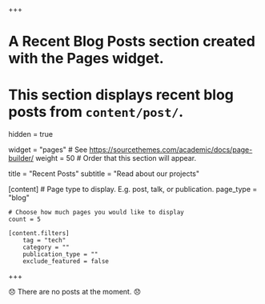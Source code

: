 +++
# A Recent Blog Posts section created with the Pages widget.
# This section displays recent blog posts from `content/post/`.

hidden = true

widget = "pages"  # See https://sourcethemes.com/academic/docs/page-builder/
weight = 50  # Order that this section will appear.

title = "Recent Posts"
subtitle = "Read about our projects"

[content]
	# Page type to display. E.g. post, talk, or publication.
	page_type = "blog"

	# Choose how much pages you would like to display
	count = 5

	[content.filters]
		tag = "tech"
		category = ""
		publication_type = ""
		exclude_featured = false
+++

:disappointed: There are no posts at the moment. :disappointed: